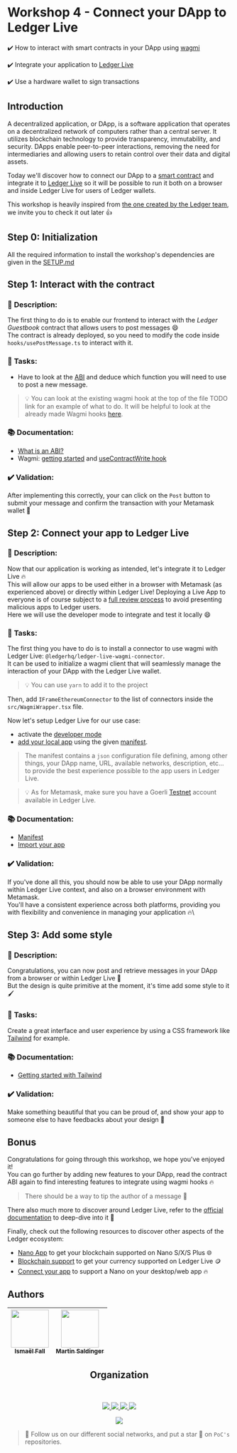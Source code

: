 # Workshop 4 - Connect your DApp to Ledger Live

✔️ How to interact with smart contracts in your DApp using [wagmi](https://wagmi.sh/)

✔️ Integrate your application to [Ledger Live](https://www.ledger.com/ledger-live)

✔️ Use a hardware wallet to sign transactions

## Introduction

A decentralized application, or DApp, is a software application that operates on a decentralized network of computers rather than a central server. It utilizes blockchain technology to provide transparency, immutability, and security. DApps enable peer-to-peer interactions, removing the need for intermediaries and allowing users to retain control over their data and digital assets.

Today we'll discover how to connect our DApp to a [smart contract](https://www.ibm.com/topics/smart-contracts) and integrate it to
 [Ledger Live](https://www.ledger.com/ledger-live) so it will be possible to run it both on a browser and inside Ledger Live for users of Ledger wallets.

This workshop is heavily inspired from [the one created by the Ledger team](https://github.com/LedgerHQ/workshop-connect-dapp-ll/), we invite you to check it out later 👍

## Step 0: Initialization

All the required information to install the workshop's dependencies are given in the [SETUP.md](./SETUP.md)

## Step 1: Interact with the contract

### 📑 **Description**:

The first thing to do is to enable our frontend to interact with the *Ledger Guestbook* contract that allows users to post messages 😄\
The contract is already deployed, so you need to modify the code inside `hooks/usePostMessage.ts` to interact with it.

### 📌 **Tasks**:

- Have to look at the [ABI](./src/utils/contract.json) and deduce which function you will need to use to post a new message.
> 💡 You can look at the existing wagmi hook at the top of the file TODO link for an example of what to do.
It will be helpful to look at the already made Wagmi hooks [here](./src/hooks/usePostMessage.ts).


### 📚 **Documentation**:
- [What is an ABI?](https://www.quicknode.com/guides/ethereum-development/smart-contracts/what-is-an-abi/)
- Wagmi: [getting started](https://wagmi.sh/react/getting-started) and [useContractWrite hook](https://wagmi.sh/react/hooks/useContractWrite)

### ✔️ **Validation**:

After implementing this correctly, your can click on the `Post` button to submit your message and confirm the transaction with your Metamask wallet 🚀

## Step 2: Connect your app to Ledger Live

### 📑 **Description**:

Now that our application is working as intended, let's integrate it to Ledger Live 🔥\
This will allow our apps to be used either in a browser with Metamask (as experienced above) or directly within Ledger Live!
Deploying a Live App to everyone is of course subject to a [full review process](https://developers.ledger.com/docs/live-app/start-here/#process) to avoid presenting malicious apps to Ledger users.\
Here we will use the developer mode to integrate and test it locally 😄

### 📌 **Tasks**:

The first thing you have to do is to install a connector to use wagmi with Ledger Live: `@ledgerhq/ledger-live-wagmi-connector`.\
It can be used to initialize a wagmi client that will seamlessly manage the interaction of your DApp with the Ledger Live wallet.
> 💡 You can use `yarn` to add it to the project

Then, add `IFrameEthereumConnector` to the list of connectors inside the `src/WagmiWrapper.tsx` file.

Now let's setup Ledger Live for our use case:
- activate the [developer mode](https://developers.ledger.com/docs/live-app/developer-mode/) 
- [add your local app](https://developers.ledger.com/docs/live-app/developer-mode/#add-a-local-app) using the given [manifest](./manifest.json).
> The manifest contains a `json` configuration file defining, among other things, your DApp name, URL, available networks, description, etc... to provide the best experience possible to the app users in Ledger Live.

> 💡 As for Metamask, make sure you have a Goerli [Testnet](https://www.ledger.com/academy/glossary/testnet) account available in Ledger Live.

### 📚 **Documentation**:
- [Manifest](https://developers.ledger.com/docs/non-dapp/reference/manifest/)
- [Import your app](https://developers.ledger.com/docs/non-dapp/tutorial/3-import/)

### ✔️ **Validation**:

If you've done all this, you should now be able to use your DApp normally within Ledger Live context, and also on a browser environment with Metamask.\
You'll have a consistent experience across both platforms, providing you with flexibility and convenience in managing your application 🔥\

## Step 3: Add some style

### 📑 **Description**:

Congratulations, you can now post and retrieve messages in your DApp from a browser or within Ledger Live 🥳\
But the design is quite primitive at the moment, it's time add some style to it 🖌️

### 📌 **Tasks**:

Create a great interface and user experience by using a CSS framework like [Tailwind](https://tailwindcss.com/) for example.

### 📚 **Documentation**:

- [Getting started with Tailwind](https://tailwindcss.com/docs/installation)

### ✔️ **Validation**:

Make something beautiful that you can be proud of, and show your app to someone else to have feedbacks about your design 🎨

## Bonus

Congratulations for going through this workshop, we hope you've enjoyed it!\
You can go further by adding new features to your DApp, read the contract ABI again to find interesting features to integrate using wagmi hooks 🔥
> There should be a way to tip the author of a message 💸

There also much more to discover around Ledger Live, refer to the [official documentation](https://developers.ledger.com/docs/live-app/start-here/) to deep-dive into it 🚀

Finally, check out the following resources to discover other aspects of the Ledger ecosystem:
- [Nano App](https://developers.ledger.com/docs/embedded-app/introduction/) to get your blockchain supported on Nano S/X/S Plus 🌐
- [Blockchain support](https://developers.ledger.com/docs/coin/general-process/) to get your currency supported on Ledger Live 🪙
- [Connect your app](https://developers.ledger.com/docs/transport/overview/) to support a Nano on your desktop/web app 🔥

## Authors

| [<img src="https://github.com/Doozers.png?size=85" width=85><br><sub>Ismaël Fall</sub>](https://github.com/Doozers) | [<img src="https://github.com/LeTamanoir.png?size=85" width=85><br><sub>Martin Saldinger</sub>](https://github.com/LeTamanoir) |
| :---: | :---: |
<h2 align=center>
Organization
</h2>
<br/>
<p align='center'>
    <a href="https://www.linkedin.com/company/pocinnovation/mycompany/">
        <img src="https://img.shields.io/badge/LinkedIn-0077B5?style=for-the-badge&logo=linkedin&logoColor=white">
    </a>
    <a href="https://www.instagram.com/pocinnovation/">
        <img src="https://img.shields.io/badge/Instagram-E4405F?style=for-the-badge&logo=instagram&logoColor=white">
    </a>
    <a href="https://twitter.com/PoCInnovation">
        <img src="https://img.shields.io/badge/Twitter-1DA1F2?style=for-the-badge&logo=twitter&logoColor=white">
    </a>
    <a href="https://discord.com/invite/Yqq2ADGDS7">
        <img src="https://img.shields.io/badge/Discord-7289DA?style=for-the-badge&logo=discord&logoColor=white">
    </a>
</p>
<p align=center>
    <a href="https://www.poc-innovation.fr/">
        <img src="https://img.shields.io/badge/WebSite-1a2b6d?style=for-the-badge&logo=GitHub Sponsors&logoColor=white">
    </a>
</p>

> 🚀 Follow us on our different social networks, and put a star 🌟 on `PoC's` repositories.
